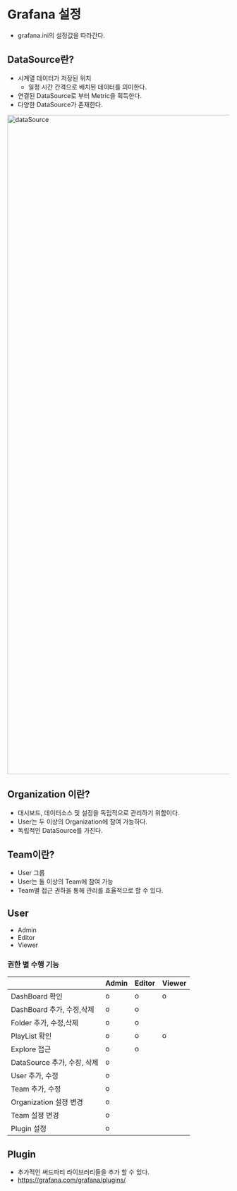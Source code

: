 # Grafana 설정
- grafana.ini의 설정값을 따라간다.

## DataSource란?

- 시계열 데이터가 저장된 위치
    - 일정 시간 간격으로 배치된 데이터를 의미한다.
- 연결된 DataSource로 부터 Metric을 획득한다.
- 다양한 DataSource가 존재한다.

<img width="1496" alt="dataSource" src="https://user-images.githubusercontent.com/57896918/185949447-110c8815-8331-46e9-ab45-2d47762fa0d4.png">


## Organization 이란?
- 대시보드, 데이터소스 및 설정을 독립적으로 관리하기 위함이다.
- User는 두 이상의 Organization에 참여 가능하다.
- 독립적인 DataSource를 가진다.

## Team이란?

- User 그룹
- User는 둘 이상의 Team에 참여 가능
- Team별 접근 권하을 통해 관리를 효율적으로 할 수 있다.

## User
- Admin
- Editor
- Viewer

### 권한 별 수행 기능
|                       | Admin  | Editor | Viewer |
|-----------------------|--------|--------|--------|
| DashBoard 확인          | o      | o      | o      |
| DashBoard 추가, 수정,삭제   | o      | o      |        |
| Folder 추가, 수정,삭제      | o      | o      |        |
| PlayList 확인           | o      | o      | o      |
| Explore 접근            | o      | o      |        |
| DataSource 추가, 수장, 삭제 | o      |        |        |
| User 추가, 수정           | o      |        |        |
| Team 추가, 수정           | o      |        |        |
| Organization 설졍 변경    | o      |        |        |
| Team 설졍 변경            | o      |        |        |
| Plugin 설정             | o      |        |        |


## Plugin
- 추가적인 써드파티 라이브러리들을 추가 할 수 있다.
- https://grafana.com/grafana/plugins/
